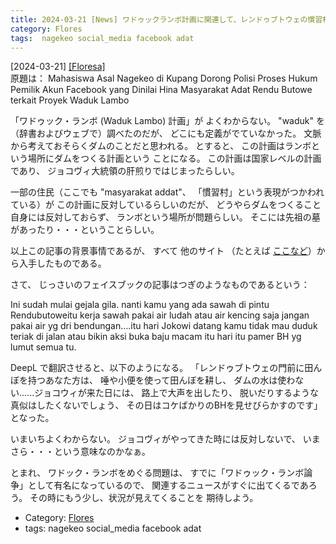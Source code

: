 ```yaml
---
title: 2024-03-21 [News] ワドゥックランボ計画に関連して、レンドゥブトウェの慣習村を侮辱した投稿をしたフェイスブックアカウントがある。その所有者を調査するように、ナゲケオ出身でクパン在住の大学生たちが要請した。 ---これはおもしろい
category: Flores
tags:  nagekeo social_media facebook adat
---
```


[2024-03-21] [[Floresa]](https://floresa.co/reportase/mendalam/61913/2024/03/21/mahasiswa-asal-nagekeo-di-kupang-dorong-polisi-proses-hukum-pemilik-akun-facebook-yang-dinilai-hina-masyarakat-adat-rendu-butowe-terkait-proyek-waduk-lambo?utm_sourcがe=pocket_saves)  
 原題は：
Mahasiswa Asal Nagekeo di Kupang Dorong Polisi Proses Hukum Pemilik Akun Facebook yang Dinilai Hina Masyarakat Adat Rendu Butowe terkait Proyek Waduk Lambo

 「ワドゥック・ランボ (Waduk Lambo) 計画」が
よくわからない。
"waduk" を（辞書およびウェブで）調べたのだが、
どこにも定義がでていなかった。
文脈から考えておそらくダムのことだと思われる。
とすると、
この計画はランボという場所にダムをつくる計画という
ことになる。
この計画は国家レベルの計画であり、
ジョコヴィ大統領の肝煎りではじまったらしい。

 一部の住民（ここでも "masyarakat addat"、
「慣習村」という表現がつかわれている）が
この計画に反対しているらしいのだが、
どうやらダムをつくること自身には反対しておらず、
ランボという場所が問題らしい。
そこには先祖の墓があったり・・・ということらしい。

 以上この記事の背景事情であるが、
すべて
他のサイト
（たとえば
[ここなど](https://kupang.tribunnews.com/2021/10/03/pembangunan-waduk-lambo-di-flores-ntt-pemerintah-harus-dengar-jeritan-masyarakat-adat?utm_source=pocket_saves)）から入手したものである。

 さて、
じっさいのフェイスブックの記事はつぎのようなものであるという：

 Ini sudah mulai gejala gila.
nanti kamu yang ada sawah di pintu Rendubutoweitu
kerja sawah pakai air
ludah atau air kencing saja jangan pakai air
yg dri bendungan….itu hari Jokowi datang kamu
tidak mau duduk teriak di jalan atau bikin aksi
buka baju macam itu hari itu pamer BH yg lumut semua tu.

 DeepL で翻訳させると、以下のようになる。
「レンドゥブトウェの門前に田んぼを持つあなた方は、
唾や小便を使って田んぼを耕し、
ダムの水は使わない......ジョコウィが来た日には、
路上で大声を出したり、
脱いだりするような真似はしたくないでしょう、
その日はコケばかりのBHを見せびらかすのです」となった。

 いまいちよくわからない。
ジョコヴィがやってきた時には反対しないで、
いまさら・・・という意味なのかなぁ。

 とまれ、
ワドック・ランボをめぐる問題は、
すでに「ワドゥック・ランボ論争」として有名になっているので、
関連するニュースがすぐに出てくるであろう。
その時にもう少し、状況が見えてくることを
期待しよう。

- Category: [Flores](https://merapano.github.io/categories.html#Flores)
- tags:  nagekeo social_media facebook adat

